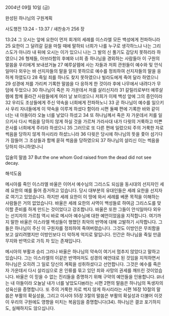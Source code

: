 2004년 09월 10일 (금)

완성된 하나님의 구원계획



사도행전 13:24 - 13:37 / 새찬송가 256 장


13:24 그 오시는 앞에 요한이 먼저 회개의 세례를 이스라엘 모든 백성에게 전파하니라 25 요한이 그 달려갈 길을 마칠 때에 말하되 너희가 나를 누구로 생각하느냐 나는 그리스도가 아니라 내 뒤에 오시는 이가 있으니 나는 그 발의 신 풀기도 감당치 못하리라 하였으니 26 형제들, 아브라함의 후예와 너희 중 하나님을 경외하는 사람들아 이 구원의 말씀을 우리에게 보내셨거늘 27 예루살렘에 사는 자들과 저희 관원들이 예수와 및 안식일마다 외우는 바 선지자들의 말을 알지 못하므로 예수를 정죄하여 선지자들의 말을 응하게 하였도다 28 죽일 죄를 하나도 찾지 못하였으나 빌라도에게 죽여 달라 하였으니 29 성경에 저를 가리켜 기록한 말씀을 다 응하게 한 것이라 후에 나무에서 내려다가 무덤에 두었으나 30 하나님이 죽은 자 가운데서 저를 살리신지라 31 갈릴리로부터 예루살렘에 함께 올라간 사람들에게 여러 날 보이셨으니 저희가 이제 백성 앞에 그의 증인이라 32 우리도 조상들에게 주신 약속을 너희에게 전파하노니 33 곧 하나님이 예수를 일으키사 우리 자녀들에게 이 약속을 이루게 하셨다 함이라 시편 둘째 편에 기록한 바와 같이 너는 내 아들이라 오늘 너를 낳았다 하셨고 34 또 하나님께서 죽은 자 가운데서 저를 일으키사 다시 썩음을 당하지 않게 하실 것을 가르쳐 가라사대 내가 다윗의 거룩하고 미쁜 은사를 너희에게 주리라 하셨으니 35 그러므로 또 다른 편에 일렀으되 주의 거룩한 자로 썩음을 당하지 않게 하시리라 하셨느니라 36 다윗은 당시에 하나님의 뜻을 좇아 섬기다가 잠들어 그 조상들과 함께 묻혀 썩음을 당하였으되 37 하나님의 살리신 이는 썩음을 당하지 아니하였나니

입술의 말씀
37 But the one whom God raised from the dead did not see decay.

해석도움





메시아를 죽인 이스라엘
바울은 이어서 예수님의 그리스도 되심을 동시대의 선지자인 세례 요한의 예를 들어 증거하고 있습니다. 당시 대부분의 유대인들은 세례 요한을 선지자로 여기고 있었습니다. 하지만 세례 요한이 이 땅에 와서 세례를 베푼 목적을 이해하는 사람들은 거의 없었습니다. 바울은 세례 요한의 사역이 백성들로 하여금 그리스도를 맞이할 준비를 하게 만드는 것이었다고 강조합니다. 바울은 또한 그들이 안식일마다 외우는 선지자의 가르침 역시 바로 메시아 예수님에 대한 예언이었음을 지적합니다. 여기까지 말한 바울은 이스라엘 백성들이 행했던 최악의 반역에 대해 고발하기 시작합니다. 그들은 하나님이 주신 이 구원자를 정죄하여 죽여버렸습니다. 그것도 이방인은 무죄함을 보고 살리려했지만 이방인보다 더 악하게 억지로 말입니다. 인간은 하나님을 죽일 만큼 무지와 반역으로 가득 차 있는 존재입니다. 

메시아의 부활과 승리
그러나 바울은 하나님의 약속이 여기서 멈추지 않았다고 말하고 있습니다. 그는 이스라엘의 이같은 반역마저도 성경의 예언대로 된 것임을 지적하면서 하나님은 오히려 그 일로 당신의 계획을 성취하셨다고 선언합니다. 그것은 예수를 죽은 자 가운데서 다시 살리심으로 온 인류를 묶고 있던 죄와 사망의 권세를 깨뜨린 것이었습니다. 바울은 이 믿을 수 없는 진리들을 증명하기 위해 구약의 예언들을 인용합니다. ꡒ너는 내 아들이라 오늘날 내가 너를 낳았도다ꡓ라는 시편 2편의 말씀은 하나님의 독생자의 성육신을 증명합니다. 또 주의 거룩한 자로 썩지 않게 하시리라는 시편 16장 10절의 말씀은 부활의 확실성을, 그리고 이사야 55장 3절의 말씀은 부활의 확실성과 더불어 이것이 우리의 구원에도 영향을 미치는 복음임을 증명합니다(34). 하나님은 결코 포기하지도, 실패하지도 않으십니다.